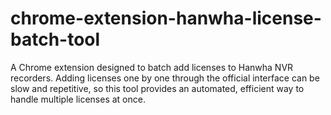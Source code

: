 # chrome-extension-hanwha-license-batch-tool
A Chrome extension designed to batch add licenses to Hanwha NVR recorders. Adding licenses one by one through the official interface can be slow and repetitive, so this tool provides an automated, efficient way to handle multiple licenses at once.
